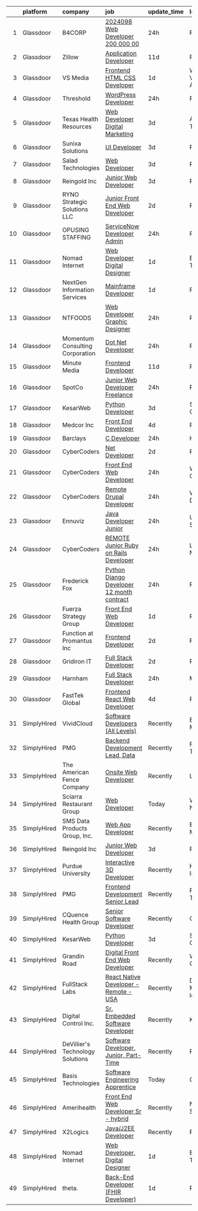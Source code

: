 

|    | platform    | company                          | job                                                                                                                                                                                                                                                                                                                                                                                                                                                                                                                                                                                                                                                                                                                                                                                                                                                                                                                                                                                                                                                                                                                                                                                                                                                                                                                                                                                                | update_time   | location                          |
|---:|:------------|:---------------------------------|:---------------------------------------------------------------------------------------------------------------------------------------------------------------------------------------------------------------------------------------------------------------------------------------------------------------------------------------------------------------------------------------------------------------------------------------------------------------------------------------------------------------------------------------------------------------------------------------------------------------------------------------------------------------------------------------------------------------------------------------------------------------------------------------------------------------------------------------------------------------------------------------------------------------------------------------------------------------------------------------------------------------------------------------------------------------------------------------------------------------------------------------------------------------------------------------------------------------------------------------------------------------------------------------------------------------------------------------------------------------------------------------------------|:--------------|:----------------------------------|
|  1 | Glassdoor   | B4CORP                           | [2024098 Web Developer  200 000 00](https://www.glassdoor.com/partner/jobListing.htm?pos=101&ao=1110586&s=58&guid=000001836e47beceac742f29edcef0cd&src=GD_JOB_AD&t=SR&vt=w&cs=1_3253d519&cb=1664002539821&jobListingId=1008158976945&cpc=4F748F1840550ABC&jrtk=3-0-1gdn4ffnnjih3801-1gdn4ffoaj4je800-c932892369677288--6NYlbfkN0BBcNHvdcwdm3ewH9kjvka83ftEJjxlat_DdA1S80VRS6k0mxP7wnwmAsSRP66qfkxiEkMctYB9U822vuycvL2T5Nd686usloJm7--NpPNg1qasCGwMK4TUxMEC-9zrM2VaMdud5tdIKPynwmtMI_gJsD3h94tY0hw9TLoSlEaERITUuNOSBc8yKe-MCnqRunNVdANDPlD-Gu8XywvaQ0pMB4rrE9FGEMqr2igiu8cVmmViql3_9QEMyFA476Zi4-QlEELXBiLF0PD9AIQMzMcJG2QzIuUIDYc6_EqM1bEwIW5LVtRcWN0DISjyCDb3xXPYNjX5QOdmLT2j8XAIy1n_1zfR2zn8AqkevDbdHN23bWKi9jVPCfQ9xDIqPjJWR6_rkQ-hp3K55BBZeIJEXR-DKD_0uMwMdig13n7cPGOdZYxAJefmqN1LM3DefkDl5aLYCGmbhHxngFVwTDsE3D-TFmICxPteVFwZlKjpi2iFStzL1MpkC1YHry27d2seOUY%3D)                                                                                                                                                                                                                                                                                                                                                                                                                                                                                                                              | 24h           | Reston, VA                        |
|  2 | Glassdoor   | Zillow                           | [Application Developer](https://www.glassdoor.com/partner/jobListing.htm?pos=107&ao=1110586&s=58&guid=000001836e47beceac742f29edcef0cd&src=GD_JOB_AD&t=SR&vt=w&cs=1_fac1bdd8&cb=1664002539821&jobListingId=1008134172887&cpc=8795CF9063CD573D&jrtk=3-0-1gdn4ffnnjih3801-1gdn4ffoaj4je800-c6daa90a6669b9ab--6NYlbfkN0ANMurRYyPEXg08u6OamUd1Mvhk-zhFSGYIZgoJR86UvYL2v6MoUqae-sD5DnU21vpZhuaoMFJt9wVyEyvf2QA1XfguwhH7G3tM0-PNgW6CGdUX9LBJEjF1WjQkIfj4JRydtvPZugMScW5L1yCyM5tNJ9G8L6OLwOTqSFwB3txImllPRPZWxv-yyKRf4XH1N0_YYpQxQpD9Eh4dtBQbQOwLkUvD3EjiOcVyOr_YTYq2_kr1lwpYVKKQrc2BbsSfGMQQEUZX4HXPep8E0oJ3W8L9Qu4TLu5jKP4zMrfKBUaKnN7igzgf8dOybBLl864nFZm0gbUvDCCx6bP75cw9EeBpC8URUiVYEolMYXxxmRRa3jxgl81Ma0tj_JT1MCvSoj1xfDH5QyWaDq6Jn_KgrezlacMnx_PDmd7_3ksb1Zx9Roa2YjpetxJcX-H-ETIUlq8kqSKEvUOOxqwYOv-ANLVWG58D3hS7IdMaKj9UZ2bo58E8yCt7knzd2oCjURE1vony8s9GPVUDP-o9Ie_asMt9tQZFeOkq9GV5anXASnDOLA3AJ9XmlDrPrAPajZOUdV4F1wi3xLfHM6nP6yhg__rToHwC_Opmh167mHnCuVMItD1qWBa1VmHpJu5ebW2Dszz5OCT0Ju3z7lovVHOLqOhPrkljALwh-BopwZYu67N2YqB69-fPLj_vH0re85Tpr5B0O2B6xrEub7whkpYAnCcyS53ghLR0JLI6O83mjq_3QNlMiaBoZ_0XNeCfVCxJfIg-8gL4_-_w0I6RFZ9WsoTF2pSlnJFKfkSW0I5ndIR2QSMEPnpDLuRJysJ2Cfl-DloqvHXnzkksX6ePB8kyAiJ6LSmBIhYf05zlfD80L2r5R2ZhaSJJZD-5sssePaj_9D6upXkmRB9SNg%3D%3D)                                                                                                                            | 11d           | Remote                            |
|  3 | Glassdoor   | VS Media                         | [Frontend HTML CSS Developer](https://www.glassdoor.com/partner/jobListing.htm?pos=130&ao=1136043&s=58&guid=000001836e47beceac742f29edcef0cd&src=GD_JOB_AD&t=SR&vt=w&ea=1&cs=1_262b38e1&cb=1664002539823&jobListingId=1008157408011&jrtk=3-0-1gdn4ffnnjih3801-1gdn4ffoaj4je800-ed83412cd24a3358-)                                                                                                                                                                                                                                                                                                                                                                                                                                                                                                                                                                                                                                                                                                                                                                                                                                                                                                                                                                                                                                                                                                  | 1d            | Westlake Village, Los Angeles, CA |
|  4 | Glassdoor   | Threshold                        | [WordPress Developer](https://www.glassdoor.com/partner/jobListing.htm?pos=122&ao=1136043&s=58&guid=000001836e47beceac742f29edcef0cd&src=GD_JOB_AD&t=SR&vt=w&ea=1&cs=1_b9a49588&cb=1664002539823&jobListingId=1008158848325&jrtk=3-0-1gdn4ffnnjih3801-1gdn4ffoaj4je800-2c43d4e82eb89118-)                                                                                                                                                                                                                                                                                                                                                                                                                                                                                                                                                                                                                                                                                                                                                                                                                                                                                                                                                                                                                                                                                                          | 24h           | Remote                            |
|  5 | Glassdoor   | Texas Health Resources           | [Web Developer   Digital Marketing](https://www.glassdoor.com/partner/jobListing.htm?pos=109&ao=1110586&s=58&guid=000001836e47beceac742f29edcef0cd&src=GD_JOB_AD&t=SR&vt=w&ea=1&cs=1_53495e14&cb=1664002539822&jobListingId=1008151381093&cpc=FB7E4A1762AE5BEC&jrtk=3-0-1gdn4ffnnjih3801-1gdn4ffoaj4je800-0243b8b857339ad1--6NYlbfkN0AlnTqN-qAUYxvjIEnNhuyJGKkyoziHAMK68J_KMzSmkG4Btz-eVJ_4doTFzIKJjUHHZtSFHDgPe9KFnxuYVDtCBeaQYciP7Ncj4QO8_IezoNdjqKO6TX7RGMcIDBuqtyajV3Iar2kekyBJ1-f0hjCA7712ApXGbh8359ui5-k7taA4O1E7p_lTaMJX2QKVwI4hj6H6htJmKpTUfOqeesiW3sgzJTWXX3bnA-pZX1XGX2gt6-6q__y1dS1_m014XVqkzjipCnEMTneyX7b2Oc-9vEuUwK2_288_Un9CqDXfuZlMXYtEPoC8vGzdy0VJKR7grZ7VRO5AaNKZkh2I28sDhK_XMW1SnLNz30CeUJ_oqHd-jFVH-hMQ8K6z1pJDEhamyIEFTK3HsTcXKrFVzc6y9G6IB1F5eiOsWhKviacelrDUORU9ESJXEAbADGpwyRij6dq0wNjpkw5hkLWssQXovrkWVH28WQ48TjXMStIheMl18S771OwkGa7lmf4334FMsRwyoOBoBpQTAJrQ5bodtKTLzIG6L44%3D)                                                                                                                                                                                                                                                                                                                                                                                                                                                                                         | 3d            | Arlington, TX                     |
|  6 | Glassdoor   | Sunixa Solutions                 | [UI Developer](https://www.glassdoor.com/partner/jobListing.htm?pos=125&ao=1136043&s=58&guid=000001836e47beceac742f29edcef0cd&src=GD_JOB_AD&t=SR&vt=w&ea=1&cs=1_59e811e4&cb=1664002539823&jobListingId=1008151517508&jrtk=3-0-1gdn4ffnnjih3801-1gdn4ffoaj4je800-1be69a345728f09d-)                                                                                                                                                                                                                                                                                                                                                                                                                                                                                                                                                                                                                                                                                                                                                                                                                                                                                                                                                                                                                                                                                                                 | 3d            | Remote                            |
|  7 | Glassdoor   | Salad Technologies               | [Web Developer](https://www.glassdoor.com/partner/jobListing.htm?pos=128&ao=1136043&s=58&guid=000001836e47beceac742f29edcef0cd&src=GD_JOB_AD&t=SR&vt=w&ea=1&cs=1_aada5085&cb=1664002539823&jobListingId=1008151289017&jrtk=3-0-1gdn4ffnnjih3801-1gdn4ffoaj4je800-544e0ae9f2d9990a-)                                                                                                                                                                                                                                                                                                                                                                                                                                                                                                                                                                                                                                                                                                                                                                                                                                                                                                                                                                                                                                                                                                                | 3d            | Remote                            |
|  8 | Glassdoor   | Reingold Inc                     | [Junior Web Developer](https://www.glassdoor.com/partner/jobListing.htm?pos=119&ao=1136043&s=58&guid=000001836e47beceac742f29edcef0cd&src=GD_JOB_AD&t=SR&vt=w&ea=1&cs=1_8da900de&cb=1664002539823&jobListingId=1008151861362&jrtk=3-0-1gdn4ffnnjih3801-1gdn4ffoaj4je800-a3bd1a594d1265e2-)                                                                                                                                                                                                                                                                                                                                                                                                                                                                                                                                                                                                                                                                                                                                                                                                                                                                                                                                                                                                                                                                                                         | 3d            | Remote                            |
|  9 | Glassdoor   | RYNO Strategic Solutions LLC     | [Junior Front End Web Developer](https://www.glassdoor.com/partner/jobListing.htm?pos=124&ao=1136043&s=58&guid=000001836e47beceac742f29edcef0cd&src=GD_JOB_AD&t=SR&vt=w&ea=1&cs=1_95e3ed9a&cb=1664002539823&jobListingId=1008154621159&jrtk=3-0-1gdn4ffnnjih3801-1gdn4ffoaj4je800-184affa887887896-)                                                                                                                                                                                                                                                                                                                                                                                                                                                                                                                                                                                                                                                                                                                                                                                                                                                                                                                                                                                                                                                                                               | 2d            | Remote                            |
| 10 | Glassdoor   | OPUSING STAFFING                 | [ServiceNow Developer Admin](https://www.glassdoor.com/partner/jobListing.htm?pos=114&ao=1110586&s=58&guid=000001836e47beceac742f29edcef0cd&src=GD_JOB_AD&t=SR&vt=w&ea=1&cs=1_bd51c107&cb=1664002539822&jobListingId=1008158726533&cpc=AC285F3A3ECA6BB0&jrtk=3-0-1gdn4ffnnjih3801-1gdn4ffoaj4je800-9140810f1aa7481c--6NYlbfkN0ANLJkgEBt2Vcz7pVmwKkszzM20DapjPWC0Ct9VlsffDIHZl4ZpQeJiz-8gxcS6vVdsXBTtbjJo9IG8e5ySbLXSh-abyL8tP8GiKmxHa5CCRZRXVicKTIooeXMgJsXHCpNR3CYLK20DuQ27TPoCLLEcPFl24uP9dhHHgUVWNPZJFLjXDCEA-Nwa0SfMXOtFLP9q9XffY-S1Ntm6PndD57nKxYST_tAh-kCUyNQ--rpHGD5JIzdEEghahO7SFPhMPuSU8K07iL5wtjegKh6IxYcr8qO5ztOsDqR8754zQZTM71DAWQraE2LZagPK-BrKF67reE6sRooWo_dXQC6qdaoj5GPeV1IqWULZ4ZG4x99-VAlnm9VdV0x9C4CSHfcKAZ9V47xb3gLzYbTohq1oPQwWUgGF91BiBP8DElbuXyy1QLvO8G8WY-Xu8-i-qeTPBQW662rFh8xKJn9HCBX6CRwCHBKbWsvYz2J0vIMNFH6Tp9tVldH8EKmMQWfFE4VTAboIlzJ12vR36Ems1sDxLrIz)                                                                                                                                                                                                                                                                                                                                                                                                                                                                                                              | 24h           | Remote                            |
| 11 | Glassdoor   | Nomad Internet                   | [Web Developer  Digital Designer](https://www.glassdoor.com/partner/jobListing.htm?pos=103&ao=1110586&s=58&guid=000001836e47beceac742f29edcef0cd&src=GD_JOB_AD&t=SR&vt=w&ea=1&cs=1_002d58cb&cb=1664002539821&jobListingId=1008156535200&cpc=C5F9C09AE97B3D2F&jrtk=3-0-1gdn4ffnnjih3801-1gdn4ffoaj4je800-23ce8bfd8a2f92ae--6NYlbfkN0CNayYzF1mBaI40OgT78t3Q2d9IxlwDzhsYR4HK7epYUZ7O1a9H3LGGlr834IRh8D4g5f9Pb-XN-gT3ZkZYa5E1e4kKBbadp1AMzPNW4tOO0gcsWBKHFCE7T4TvPh4h10Nq1OSdKSAoNZbz09QH840C3UVZwwqSirmOasX4OPQ-xbbBRAXHNZUHvxQmMXlvD_EkxMrT3sExUl9eeH3TD3P3lsj2zP_jMtw8pxpZyUiQeZX39dakC6Mdx0qnZcal1iTUHJ4a92k4-hAi3xTsE9iMtXIAhCAVGJoqdWSob1XCBgo81d7kqyABSpxGflePXAbNLQyq2WedcPXXdGdi3GcJ0fpt20sohwDG4EDw1a3zUmwecVHtZ43EwD9xUhLR6niOFd7gZO-RL9MHG5S-sQ737xU-AyvoFdz-bKObFxgnnKTT-cBB672c40YtzZiMqnzVwZb98CpG0kSJNcBLXip9ZrojzlhuF08nW1Iv1PjvmbLgaDJpOI5Azo98wtFIGTA2VBmS8ZamN4-jcr1f-ewn)                                                                                                                                                                                                                                                                                                                                                                                                                                                                                                         | 1d            | Bulverde, TX                      |
| 12 | Glassdoor   | NextGen Information Services     | [Mainframe Developer](https://www.glassdoor.com/partner/jobListing.htm?pos=111&ao=1110586&s=58&guid=000001836e47beceac742f29edcef0cd&src=GD_JOB_AD&t=SR&vt=w&ea=1&cs=1_302eef45&cb=1664002539822&jobListingId=1008156412061&cpc=FD1C1DA32C38CFA7&jrtk=3-0-1gdn4ffnnjih3801-1gdn4ffoaj4je800-2b703cb151b5096e--6NYlbfkN0B0UWmd0iA3mH7ehOH74PZ9GYAKIWlu99KFth1Xt8MF8smxPaSeY8PUqaQAZdhPrlEiYcSkqNIPtWgjgelQEzm1nYDsjes4Lt7aDSNwNaJS-ZD7FaCFvcKQyGoHfhrHugcqaL4YZVqfy5zt5C3pIEVWKLKe9P_uCoZRzs-jXh83nRZqfq12zqHbDNWWKsaDBI8mJIBroYuyS2fdS3v_bPjWpHd6iTIPUYDi55mqIHGZv5hgf-8aeGwSanJgzC_bw8wRXBFzUCFSao-lU6SZBvEjlaoJTpARMr4P6kNAEybyQr9nPwOez4S1NkZ0neA9Ut8_67uO2A5do_3q6kaf6RyNewa1XS1nE-ZAg07f0TDV3yTC2_-FoslJZQyVWCNgvfNNXFmmSZbu-k6X-YejjblIkWwLHVb5CA2UEExg9EKCEiU6UfPn75q55y6KBproNGoDlh4__ii6uOxNrZqTjmJ6E8VoftOAIzzNdfMRlL8iYQIfaXO5mN_Z6uL7OSrJXrImbB7dVvf-BE-jfV2JBNC-)                                                                                                                                                                                                                                                                                                                                                                                                                                                                                                                     | 1d            | Remote                            |
| 13 | Glassdoor   | NTFOODS                          | [Web Developer Graphic Designer](https://www.glassdoor.com/partner/jobListing.htm?pos=104&ao=1110586&s=58&guid=000001836e47beceac742f29edcef0cd&src=GD_JOB_AD&t=SR&vt=w&ea=1&cs=1_6e8d0b3d&cb=1664002539821&jobListingId=1008158473502&cpc=654405A9B1E0A9F5&jrtk=3-0-1gdn4ffnnjih3801-1gdn4ffoaj4je800-fe38243d77069748--6NYlbfkN0AdfXZJl0GGXUSalzVGUWVSLKSqBOtgqDvQLIDRjNDC3sXSD2pGaliFmJwsem2D-NEY6zdgv8Vut9ykzrzubb2RSXGbFBr2vSgQTa8WgPxDwYq6Wpsix0WuVBWG_wAift98Al_YAJFUCfIX4perZgCFJ92WXvPYwrdPuM7VE_DVa2q313uR2JO5oCn_BB-Lv708e192IV7hIZTN01Ga2gd1czjYXknPCInrMnz4rUH_L29C1xhqM9DsY_cn2dbq9li6S0Fq6HBX-8sIQJw-7H9W4HEzhI-XHmW1Ibb9gGJZexnlc3_guef27zBd-pd04xykSK1JM9_iVjAQpQue4GHT9QI4PYADRk-TDmzllTsVc0jF4kNHNYXV99hctOUpPE5s45bfdPKs2TUmnfY-FgoGAEdKUVPGoot7fs7xGmN_pM8Zeyzwe_fuq5NdfpMhCyfMg5tfMZP2HwhZ8TALxKyNx3HpI0lyv1bH26shBS1jH5xgIrGIPQ1aFr3rN-d6ln0%3D)                                                                                                                                                                                                                                                                                                                                                                                                                                                                                                                            | 24h           | Remote                            |
| 14 | Glassdoor   | Momentum Consulting Corporation  | [Dot Net Developer](https://www.glassdoor.com/partner/jobListing.htm?pos=105&ao=1110586&s=58&guid=000001836e47beceac742f29edcef0cd&src=GD_JOB_AD&t=SR&vt=w&ea=1&cs=1_99b42c20&cb=1664002539821&jobListingId=1008158185123&cpc=A65DF3A704A48F9B&jrtk=3-0-1gdn4ffnnjih3801-1gdn4ffoaj4je800-b254082fe8920f7e--6NYlbfkN0AZiaPZyccuKjlre0e0RaBFeO48J0QExrO5hcuLctOVaN_M4Dm3U4EmfugW9M_YIyCK40Q_qcaTlw5FAu30wx37FNOqH-U5LgkY3FCAs52n11whjyUuDPpSgaQq8IS2Uiecg5K1st_c-v5uugJ9FavxxqalwwApoUiXg7hOtY57TWYwrX8o8Jw-ewGMOQPfzMHYi_HWTfVncgNQkOjuMoEC9mKr8bCJ1l8dl4vXen-O0476qc5YkDfAZSis2fNML4AoBGOy3C8TCvdLM1tww8FoG0T9zmNkuGMEX7NDJUxm8NcATEaP2t0ac09hRKah_hdrF9IM05GKOiOO5R8PhKfCQykJOpzmsxJAc5e6alPUWWvE9QifN9rymYknFzZ6_8vE1BnikyJM75woRPCMJM4zzHwDp5pOHLW1KaiJ8fQ_1cJROZDW-Zgf9OR_llTXKeAw77elAFdLOlj2Msa_ZbmMbvfEBhEte9PY216oGZrr0f0orYZ7b6uEju8YX-KmNHmD_z1ILQ54_g%3D%3D)                                                                                                                                                                                                                                                                                                                                                                                                                                                                                                                           | 24h           | Remote                            |
| 15 | Glassdoor   | Minute Media                     | [Frontend Developer](https://www.glassdoor.com/partner/jobListing.htm?pos=126&ao=1136043&s=58&guid=000001836e47beceac742f29edcef0cd&src=GD_JOB_AD&t=SR&vt=w&ea=1&cs=1_c4602920&cb=1664002539823&jobListingId=1008134598526&jrtk=3-0-1gdn4ffnnjih3801-1gdn4ffoaj4je800-183d548ffeb1d3f4-)                                                                                                                                                                                                                                                                                                                                                                                                                                                                                                                                                                                                                                                                                                                                                                                                                                                                                                                                                                                                                                                                                                           | 11d           | Remote                            |
| 16 | Glassdoor   | SpotCo                           | [Junior Web Developer  Freelance ](https://www.glassdoor.com/partner/jobListing.htm?pos=118&ao=1136043&s=58&guid=000001836e47beceac742f29edcef0cd&src=GD_JOB_AD&t=SR&vt=w&ea=1&cs=1_7adadebe&cb=1664002539822&jobListingId=1008158823138&jrtk=3-0-1gdn4ffnnjih3801-1gdn4ffoaj4je800-55ea2df4d35e9e70-)                                                                                                                                                                                                                                                                                                                                                                                                                                                                                                                                                                                                                                                                                                                                                                                                                                                                                                                                                                                                                                                                                             | 24h           | Remote                            |
| 17 | Glassdoor   | KesarWeb                         | [Python Developer](https://www.glassdoor.com/partner/jobListing.htm?pos=121&ao=1136043&s=58&guid=000001836e47beceac742f29edcef0cd&src=GD_JOB_AD&t=SR&vt=w&ea=1&cs=1_bb917b3f&cb=1664002539823&jobListingId=1008151696146&jrtk=3-0-1gdn4ffnnjih3801-1gdn4ffoaj4je800-e53fcfa38857e827-)                                                                                                                                                                                                                                                                                                                                                                                                                                                                                                                                                                                                                                                                                                                                                                                                                                                                                                                                                                                                                                                                                                             | 3d            | San Diego, CA                     |
| 18 | Glassdoor   | Medcor Inc                       | [Front End Developer](https://www.glassdoor.com/partner/jobListing.htm?pos=129&ao=1136043&s=58&guid=000001836e47beceac742f29edcef0cd&src=GD_JOB_AD&t=SR&vt=w&ea=1&cs=1_547c497c&cb=1664002539823&jobListingId=1008148966339&jrtk=3-0-1gdn4ffnnjih3801-1gdn4ffoaj4je800-9ec7f41f0fae97b7-)                                                                                                                                                                                                                                                                                                                                                                                                                                                                                                                                                                                                                                                                                                                                                                                                                                                                                                                                                                                                                                                                                                          | 4d            | Remote                            |
| 19 | Glassdoor   | Barclays                         | [C  Developer](https://www.glassdoor.com/partner/jobListing.htm?pos=102&ao=1110586&s=58&guid=000001836e47beceac742f29edcef0cd&src=GD_JOB_AD&t=SR&vt=w&cs=1_1ab862f5&cb=1664002539821&jobListingId=1008158816999&cpc=74FD5BE86273CE52&jrtk=3-0-1gdn4ffnnjih3801-1gdn4ffoaj4je800-d5f45fe6e6d7cf6a--6NYlbfkN0DG4ntHtB_rMsnfhgmnSvK2brktLme1L4SiDeJjQ-izrVOLqRJ5-yjE7k3D6lhaa88TTmprA-Df3L_PIF3tgG5NVwvRDD2WaR5peERAH-9G5hVjy6DLLQLOutI68BpE5D6M9NtnyflSx-LmTyI1v-89aYxNbkNLKPAfuWgareK52D4wSEmUUdvE9SSxrQwm6AymdiN39KzPzu3nfePMz56ajVKqufEdH4t_GNiTNIKiYKN3GPFAYTz5FwGyVcoNhh-DyJj9-Q-sg4rHUDxxWIJpOJmdafDzbxYZUdMVIac6cK9YjM9rcYoj9CWUis869I32tDV79Rq_joIny2wz1A8u61NPDM8Temkhbpyh3J__rqckQMLL_3Qn-qvBSLHm_MaKFacyqtKhdzActf7mMZOnJdTdEZMvIE1I0-Q-9jwxDuK0Tt67nJFMpky6_fqLUlv1ijv7ukdRmQUlAv7RjuzRzeOLacqyIZO8IbfXkT5jWn5wYOJnEsI5Qj9w91g1YSnvQ6B1gEyvRNOqYL5Axs-52DZHj3x15tzYFwh1j5LqffrBfEGgKr1zmtqKM2orHsCWYALDreK1SPK-3-ei5FtxkFM9QJKlv46jtqiKFVhnNiwEKf0c3MpEIacH3oZSUY_T2jrkJqGoNeGfvSlr9CM1CyQ6FXdEMkBYG9hkUtReym4KYu39_YuMM8L7RZhiSoI7p_BVvyRlM3ENPaaOdeGDLSidwtV3kp8VCNoUnCfvrElbbWvXXAR5oiNS2UUCzpY2hTpSOF7JvPOk2la6Z1dM4xWTboaScSIKYf6lqkt4TfwEbl28gjXF-i5FbFTzsQnqKGXImr9MCbYZTie2g45Rl71Tijx_fo14L0TM61VoHfCnsJQ_HojgUQ7qlNgHvubvdsw6pqjnltiVznu30-B3uWukAbDzhaRb1ubnoMtxs4NpYanrHcPBqRSWzdQwCI5lJAQ9MVZ1tc4d93EbdeMC0bOHyCZ4tu0fXC5TrIJDVNkZ0vzS0YRm)                                 | 24h           | Hanover, NJ                       |
| 20 | Glassdoor   | CyberCoders                      | [ Net Developer](https://www.glassdoor.com/partner/jobListing.htm?pos=117&ao=1110586&s=58&guid=000001836e47beceac742f29edcef0cd&src=GD_JOB_AD&t=SR&vt=w&ea=1&cs=1_4a5f51bd&cb=1664002539823&jobListingId=1008154937753&cpc=F41FEAB56D215062&jrtk=3-0-1gdn4ffnnjih3801-1gdn4ffoaj4je800-2d44d0b9f5a0cbdd--6NYlbfkN0CpFJQzrgRR8WqXWK1qKKEqALWJw739KlKqr2H-MSI4eoBlI4EFrmor2FYZMP3muM2YYyBsvG3uf7qeH_8m-2zhnCQ9vBeS6tIyza8j2IrCOA5dm7tqDtMIQ2p9FvLPK-ThWLNv8kEDrXpPCabWrJP4EfyCj9WOed6sNwZ1AhFjq1G50IlmxEYBCuIIsQAzV8xCW5ji_uJut8yUFUnneQT19sBR7lG5yiODkv2d91MfKGxmHcldKZXTSkuNtBY31q4d2Ka16jK2LNwTCPVd5QhBlXad7r_Gsmki6cG1vXx0ZU7YrFFM7Efy6RPZ4HmfRNzobhDBZMIOEzsp8Ufm-l1qRhDimWFZPrsang4qtlUVOQzcu_5U4N4iWipUjQZdXmKJmgwE9QsWH7Ii07zepnVVQTzFedRgvHp6pxvc2A694cS6RzoqGxxC2HJzl1M3StEsHEizZtarpbIPDYZK9rwhD8NyREfJz-zdX2kgi3IHz6SmninIDNCmIuf-zmtcZwp9Fi3H_QRStcgHXPTFSO8V10Tyy-F3Pe9gzrV8Pn3G3BF6Fdp7V1PrHlN998ORIUlJvmpjS6U3D1owDRy1gujREk6E_6E38vqnJFqr4PAn1I7pTr7pnGvVgA5e-S5FUaTD49Hi5ZsKhrmGSJQ1EDeCo6MtZPa7kKMx0ZZ7rQwMJHYRn0iYMEDfOvpAMINEdmgYrE5CgLApTHk74fLFs3PCs5DEF_PZm1xwtGGC91tjFtR02IEZS8-_cHqKRIF5utjsQdmjfjKf1SpVUnQJmopJrWtProta_SOL0oZ3e0cR6QMTRkP_qE_pZxE3cc_2I-vZJdcKjCm61oLdVWCos0y6U7HclC7pJQhCmyqul62MIZrdzza_Bieq6wZdhekiGPwZYAZcPJw4leoy_7ECzqkC5out8k98e7UXHUv86Ht1PC4-IN2XXe4zkYEWLkNy6NfYH-s-DmiGWmQYSpPqCgWzA29y-zzqX3aAhY5bhOmwfA%3D%3D)                              | 2d            | Raleigh, NC                       |
| 21 | Glassdoor   | CyberCoders                      | [Front   End Web Developer](https://www.glassdoor.com/partner/jobListing.htm?pos=113&ao=1110586&s=58&guid=000001836e47beceac742f29edcef0cd&src=GD_JOB_AD&t=SR&vt=w&ea=1&cs=1_0933061d&cb=1664002539822&jobListingId=1008158077690&cpc=6FC5BA77C9A4CD78&jrtk=3-0-1gdn4ffnnjih3801-1gdn4ffoaj4je800-d2206ead067bf255--6NYlbfkN0CpFJQzrgRR8WqXWK1qKKEqALWJw739KlKqr2H-MSI4eoBlI4EFrmor2FYZMP3muM1Zj5alCTrgiF2cNt2xC2kYvMvsh3CqYe9XYr3cjUHYd9mlme3Z1zlvln6ZKNNCoyphpyIF5DorTl1JQyr7NfhHo2vgQpL69A7XuQMWnqu1NiY_1NQYLuYIvEnO6Cf1BW4h71363Q1Bu11-AZBHbSelZCx8kIB_fZVmUp6RJFqM59g0lZTF4zVWBtBgnmxtrltZq7Q7IYBK21i4a3Jmhez2BVEVc7diXBMXV6FCijlhNg830k_YfJND6ALxvIDsKT7T65OSeybFg85nGLMLrc6kuTcgxgnekzkQzIAt4yQdUZgy2CGrT8E_nkLngLwicUNdqytQLmzP3C2ArIBVNjaPk2OWCUkgByCsWY0j_cntpjvqprZ-GcvA8Euo5p5lnugYOtsfCg7UJPPnDhcItYaQWBjs3ZMCsU6mQuNp4TtF8BRGq5IvhQFPxEKwEy_thTApxcofGheWn26nAW7EtO9b6tBvUEh1Cv3JpxSQa19vAwgA0cuV3vHbRcHFJSX4oNpbKsekpBU9G3RsQJaGwSue7ksQkV0m7neSLZ81aK7mtK02Bs_XdMhSm-gKLpYXynSz4-N7hnWPusBQiyB2yfvDS3cWqAVgQ6D5MRo1ZN2DbtKWXpyUD4MPrqt0zmyq3wjqSeN_C016NhEgZbRTIFkErhKsreMwXqXbnxUqiccVKyeS-Lw0zNULqt8nKBl1e_9olwUazActqAAaisQ-gtdK7LW4gAZz7Nv0RJHKGKHogPJBlDAzPA1B_h7guqV9LD0b-BJl21Oqu4PLOpDJNUItZQksUzpkVS0eGyPFfUNv7GGBfoX6rVxHNyS59A_X2OhOdrA5rpxMJZtrUQ9lO3ZFFL7LkhIAJAdqKP3mrLialJL9Gg2zte6UU5MBWOMBfp3Nh_du5O0IVUmHyjeAyhDcG2JMAANGHKFb-_wb3afAeNbJPiiRq0n5T3shz4ZTADM%3D) | 24h           | Winter Garden, FL                 |
| 22 | Glassdoor   | CyberCoders                      | [Remote Drupal Developer](https://www.glassdoor.com/partner/jobListing.htm?pos=115&ao=1110586&s=58&guid=000001836e47beceac742f29edcef0cd&src=GD_JOB_AD&t=SR&vt=w&ea=1&cs=1_ca00dace&cb=1664002539822&jobListingId=1008158077537&cpc=6FC5BA77C9A4CD78&jrtk=3-0-1gdn4ffnnjih3801-1gdn4ffoaj4je800-667a9350e1a74b5e--6NYlbfkN0CpFJQzrgRR8WqXWK1qKKEqALWJw739KlKqr2H-MSI4eoBlI4EFrmor2FYZMP3muM1Zj5alCTrgiHYrCZv0pqpT6zaIX21yLr--JkBVROntgyP3TXET7-3JTBY9tZ75yAxsjmt5eTIgv6y-ZwULffW5-uNLd2-0T6n1alKuQNUOL6iSqNC3RJp3DeX_n3GficRRDDG8FwEu0AItvMqu-vJL2Ll_I1WP_ZptHc67VX_I0C-GtoOXS-rOTDo3ML0jNOJWtGsFg8pbMTL30VZQAH8q6FA3X-slfW_6n_-ZugZzM08-ZZ67Z251putsr8lkQQ-pNnuPYIIuHqZXMRQEaK51m0l6uUQ8DuBQ3P7Juuuzkxq6DmKWJtzw4E6t5Gk2K8sspcRyCF6ezrz8xOM5DpMBfleYrER4eo-m1gxPaMDeYozTb0qHHa_KzClqtv9nxg8Umj01hglO9mb9QsIqo7-CU-io77kIdPxFq0znhiGInQjocTJ-xcGzeXsQBWiaa5O98rkX-04HhOAFWCtVP_-Nq654869KLbk1zcaAjm0W1f1-Aui_p7QgyIv5Sutm-4QXr0iMtN0fxMjD6ifBImhJT8fZN6Jctmxnv2pPCoXbDZ_oAXPIVNVYUgCrEqed4QT1DTBqispSbPuOsQz88pT7pcKN3ebVMPhNOo5GLDyWBHdetuJa8lDFBHXJxa18WQV7JIXFFYvuwDHjz0ujc1-jyBTxi8w2224nE57DSSuMoMw-YfYhl9TT5RpBnsCcCCW6oVnbSL6twONd2p_MjdW21eRgpuHGl3octXLl95BfnZ2WZc3igB-3xYGP4W2qqh8X3xnqw3TvRfmB-yPei2VuridIyWB9cHp0oMbEFQptdrXlaWHoZzdNAWcAfnZuyKEHnKHFdT4U1AiByukJVfU7VAEcXdzCsS5KNAGYO4As2z7NSjX9Ie0kW1Xbabku_N9-Gkroq0TTf3ADCvKDRl5XCgMRwHh6poUgrdTao0oYL4KBQrVyxy8b)                 | 24h           | Washington, DC                    |
| 23 | Glassdoor   | Ennuviz                          | [Java Developer Junior ](https://www.glassdoor.com/partner/jobListing.htm?pos=120&ao=1136043&s=58&guid=000001836e47beceac742f29edcef0cd&src=GD_JOB_AD&t=SR&vt=w&cs=1_f7bfb532&cb=1664002539823&jobListingId=1008158189404&jrtk=3-0-1gdn4ffnnjih3801-1gdn4ffoaj4je800-9384080126d64f89-)                                                                                                                                                                                                                                                                                                                                                                                                                                                                                                                                                                                                                                                                                                                                                                                                                                                                                                                                                                                                                                                                                                            | 24h           | United States                     |
| 24 | Glassdoor   | CyberCoders                      | [REMOTE Junior Ruby on Rails Developer](https://www.glassdoor.com/partner/jobListing.htm?pos=112&ao=1110586&s=58&guid=000001836e47beceac742f29edcef0cd&src=GD_JOB_AD&t=SR&vt=w&ea=1&cs=1_5e391b58&cb=1664002539822&jobListingId=1008158077509&cpc=334ABAF5D42DC775&jrtk=3-0-1gdn4ffnnjih3801-1gdn4ffoaj4je800-a4691692e54150db--6NYlbfkN0CpFJQzrgRR8WqXWK1qKKEqALWJw739KlKqr2H-MSI4eoBlI4EFrmor2FYZMP3muM1Zj5alCTrgiKGALUvM_ghMoWRnjM9vy_GfD-fBf_XsmvUhEhvEVsPKlIpYuTfK7PTwqtrstPkaexkOVVzlGRqyo5FJW2FGqEhVSc5VZAz8hKnEwoDiRAs2uZt1OeZ_S84KLRIPhlbmUdoXV5VQdLvpg_K1RSWFBWMC6JB7KrVkz_3ClpTsucH2N-6QxvgllcrfgkDh-UhQ3hTcQBf-AgWB3HEB_i2iAR3fFp1l8pKsWzLVB8oy1U5KXghG2N-M4oGJgkbYYb6FtURTiVIrmqiGg9fiqBYuZBVNR0IJ3QF816sExuRVpu4FmSb01lXwhw7oYiStpKEdtPPxWm-MmjbPD8Kk6FfOD28AjpXNSOKG0HbpV0ek3U9oTO9nwmE1S0yu5IP--DkK4o-CCUfbDQ8iDx_xxtst6uVPZqw2eQQcGNSbh3slN-mlDA5k1-FZvX5L20__2MwBG0WrKiTSsmp1vyb3KiSvvNu7pwLynM1_BR0H44uBQMsGg5_5e6St_6Q6cclh5w9is7WcBDs5Dnm6cOOrRQapsNFTOtOMLP0g_qmpz-wx8YhLv0MnDjiKFlTGsBZ17aMX_Tr6frTCBNxIOzTCTJAsYqKyKfyuX98UCdxB5Bh6Jvoa_eHlTSFqrVFtIoA5cW_fsrY1zuGugxtxSwXf7AxZ_WWcifg15DfbftK4Gtsij7sPY9Ysp8Ncq6mLolt15RcB-fp-mCbPbXJiq9H-nFk3OienAoYCxBQUETXz8shnKpqbXzoJTfHykRm-eOj354g_XttwdoyCR5x5r7hf4a6qhhkbdZ9vFE8IzwMjLMJf_tP2d1W4NZGyznC35z1yaWMJwdCuffZjamAvq-HCn6JE-pjq0M8K2Aw8IRPMuIwUxsKQcAuhXQD_5XTNL7y9_C7hr0bT9ofisTj_PjJsUIsYrC1sqrkNnUStDcV8ocolR1uy)   | 24h           | Las Vegas, NV                     |
| 25 | Glassdoor   | Frederick Fox                    | [Python Django Developer  12 month contract ](https://www.glassdoor.com/partner/jobListing.htm?pos=106&ao=1110586&s=58&guid=000001836e47beceac742f29edcef0cd&src=GD_JOB_AD&t=SR&vt=w&ea=1&cs=1_f8ca15e6&cb=1664002539822&jobListingId=1008158716779&cpc=AF8BC9077DDDE68D&jrtk=3-0-1gdn4ffnnjih3801-1gdn4ffoaj4je800-5b4b5f473c9c60d8--6NYlbfkN0Bl9G137Q_XzrQa6vOMLt80DuMt4wBOvJF_5T-lq3Yl74FOsO4K2w7-o2WLQzYUeAgA8fPLOB4LEAYpmFDzOVG6nCgAF9W0h7HiSqEM6Jpbiji3u-rQQJdM03TgRtMEW_g0fYCnTRPtjGwnafQMSIHilc9Uuv8NRzlt8R97aI4goEVSIohG4HgjXtCBcuMygqWjJlkcRlLQBCBrPuUGA9j9QP4vHCXEPl-PWL2ZqKjwCr1BLMBTtQi3Nt42NGxkAo6tlskklliJAJLqmIjdhIuxBeIlj3tFKxdk3-Hd43DruDt5gNg7g9TXs9CG7_DMDEdTaj38_9-b2AJT6OuE1X79zoAmSb-W4io3ZmQBO84mVqJd5shnu0dIZK7amV1mysNSJKkjfB3aRs9NB122NAfSb_f_a7LjEePnEXKlqj002PE0WPbdGsatDNR2aExX_dJ-eErdDw7ty7vOZUeu1jcH-fY7OScpzO3QBVCacyT0h4VnQrLefLlkpGauoq7z24mVEIF1xgoqPX4LKCoQJ5Qw)                                                                                                                                                                                                                                                                                                                                                                                                                                                                                             | 24h           | Remote                            |
| 26 | Glassdoor   | Fuerza Strategy Group            | [Front End Web Developer](https://www.glassdoor.com/partner/jobListing.htm?pos=123&ao=1136043&s=58&guid=000001836e47beceac742f29edcef0cd&src=GD_JOB_AD&t=SR&vt=w&ea=1&cs=1_4a11c92c&cb=1664002539823&jobListingId=1008156122053&jrtk=3-0-1gdn4ffnnjih3801-1gdn4ffoaj4je800-6a958374b61b92fa-)                                                                                                                                                                                                                                                                                                                                                                                                                                                                                                                                                                                                                                                                                                                                                                                                                                                                                                                                                                                                                                                                                                      | 1d            | Remote                            |
| 27 | Glassdoor   | Function at Promantus Inc        | [Frontend Developer](https://www.glassdoor.com/partner/jobListing.htm?pos=127&ao=1136043&s=58&guid=000001836e47beceac742f29edcef0cd&src=GD_JOB_AD&t=SR&vt=w&ea=1&cs=1_b65c6b5d&cb=1664002539823&jobListingId=1008153510223&jrtk=3-0-1gdn4ffnnjih3801-1gdn4ffoaj4je800-e43e90b8e4ae6b63-)                                                                                                                                                                                                                                                                                                                                                                                                                                                                                                                                                                                                                                                                                                                                                                                                                                                                                                                                                                                                                                                                                                           | 2d            | Remote                            |
| 28 | Glassdoor   | Gridiron IT                      | [Full Stack Developer](https://www.glassdoor.com/partner/jobListing.htm?pos=108&ao=1110586&s=58&guid=000001836e47beceac742f29edcef0cd&src=GD_JOB_AD&t=SR&vt=w&ea=1&cs=1_61431b73&cb=1664002539822&jobListingId=1008153499840&cpc=3BA4CE39D5B5DEF5&jrtk=3-0-1gdn4ffnnjih3801-1gdn4ffoaj4je800-d24368cbf80d4eaf--6NYlbfkN0CTHA6cd59lXtQJ-DuZtBHQsSjOn019HaVEc20FtZol1_8bPJW14iotuMuGn0biAaG5DtxceWcuecWBpFETeOvK3-3L5ODjyZVz6nj48VRPdZ4SGioxGYMYFHYF4c4D2Yc4l0-GweuCuu0hpfxHpBCAT2hdB4QX8lxgmFhCZEfXY8CbQE5Sx92SMqDOER7krrNRjRycwfWWdDVugCm1oLIEp-rfvdc1PTGve21mbGZNjXDNnha7obqKlGEw53FKmPlnuh9evSI0SoHQEbx037Ma2wVs1mlQHfzieAf25651KzWpLlUo26rT26lsNln5cYGNbnh-aliSfps6sfckgyTDsiKfnBcaeahYOJr_BhiF6XZAYzFFEQHxXXP49lNpAH0acf81aoo7PH0uLs0-Vp8bhs6dywrOStZ1E993oR63rcnch3S9wW1aFlC5hU8PwWSvgDgVnt7_KQRauMPnwtAPA0fM8FamSqAz6BRK1nQiwMU1Nz0MPKZtwowuExDpNCVYwhDvUjkPOYnL0OoDTd4W)                                                                                                                                                                                                                                                                                                                                                                                                                                                                                                                    | 2d            | Remote                            |
| 29 | Glassdoor   | Harnham                          | [Full Stack Developer](https://www.glassdoor.com/partner/jobListing.htm?pos=116&ao=1110586&s=58&guid=000001836e47beceac742f29edcef0cd&src=GD_JOB_AD&t=SR&vt=w&ea=1&cs=1_36a3522e&cb=1664002539823&jobListingId=1008158765812&cpc=3BA4CE39D5B5DEF5&jrtk=3-0-1gdn4ffnnjih3801-1gdn4ffoaj4je800-fc6e87aa70deba06--6NYlbfkN0ARICpNo1DhGqfodICOss3ZS6QdhS5AHh5hrs_CHOPYq4BHZ-NWbK_G2I-30mX4efJ6nRXzP2QypgaOCJsqI7Hd_R9wa6OLxbRVL-4XE0-crwZ1ueIhHxJb8KHUGYXUNe001qpbCZNUq_00IE2ra8aSdPGbHyp9ZDRAgdxD0Hm-dnKknXEkcjLuVGjPjv0ADOfZ9_KO-R6nuq2jcnK5CVdhoHmiylc97HxBldRqUxy6gj2NubDBhhc93TmrNMSsjWM_wFtwP4L4nXHLPoC60O6DTRUtnQwQFImqgOREhFMXs_jXs9XKi1gPQ15NATIuRpV3Veiypat3kWkthAWdRRhOkM1PWq0zlj_3VsC5P477KS05ng48PXPWxBMl0n-LHFFmheXkBu9S5xSaWvebQ4QNDGeufgqiGJ-F-dRIHQ70gL_UHKEWQmBfZ-gHojbUTLyamC5EHaetIOhIRyEnvROXGxSpwH5fRw_T28ErukTGshcQSyFLopcWxe2mD--dpY6CMgBBDNJVGBoW9dhoP864DS-nzjSUsWcLpqDAPG-ElyJgd118v1W-yD4tWX0pwg78o7hXVqEIl5s_WswXGT9mrpO1qochal--k5f-9QldGFgPZ8KM6p1xBQWWoJZPuGKizg02L7XJsgn79--rZPKklsVWG5mVWePW54cW_lV4dBDuSmFfkx4pXMgvqka03hw%3D)                                                                                                                                                                                                                                                                                                                                      | 24h           | Manhattan                         |
| 30 | Glassdoor   | FastTek Global                   | [Frontend React Web Developer](https://www.glassdoor.com/partner/jobListing.htm?pos=110&ao=1110586&s=58&guid=000001836e47beceac742f29edcef0cd&src=GD_JOB_AD&t=SR&vt=w&ea=1&cs=1_1c9942b0&cb=1664002539822&jobListingId=1008148872640&cpc=32EE424DE2B657EB&jrtk=3-0-1gdn4ffnnjih3801-1gdn4ffoaj4je800-9cbf17a88d8f88cc--6NYlbfkN0Az9dGzmoqKccvpcm3t3G7jEvFeta23pvltH6fcBy3LrPVjE2rxg7kPFDqNQ1VyFFxglvQCxnOW_tbfmnrGCkoGK6oOZv44viupygUXOn6yGmmwbGGqbC0bAWUIObDC7sGlil-7jsN0Q9gDa0TMMvZnCR6HUFlx8E_oDhZt_oDqQyvobv_0WuKxtRG5FYf_HU5_DIZaXCH2ESev7CfLbZmvxtPeYUDyCimbebLcplPEM9ZQu4dzGg4c0z7XaDJuK1VgeVd0AaDORgAVh6Xv5a5FruSWPYDYepnD1ZT8a-0V_tkGGb4KxOvS2a2iCSX4uQnEnsn-h7ppdB8gNuxiUQVkduRaI9kSM30QfpDzTuOcBBLwRJsloVpEgkPXeVOgGRhXUQsTXePes1mIrMjm4LZ31HKAFjy0jj3APj0w-1Zl9i6RJmr5MIqLXiznZ_rnUNcII-Rq1alpYZOS0pKAexaxFQU91iPWCVndiPhgA5BPKQReLxz0nZtogVk5CPFkU8mhjb0IirVdPjG12zc90baG8uPL7tJ61AY%3D)                                                                                                                                                                                                                                                                                                                                                                                                                                                                                              | 4d            | Remote                            |
| 31 | SimplyHired | VividCloud                       | [Software Developers (All Levels)](https://www.simplyhired.com/job/LIoXLcZr1x7-Z_CZt3zN72hxmnzIAD_kvJJHT__raXzwbZUMV5Q_PQ?q=digital+developer)                                                                                                                                                                                                                                                                                                                                                                                                                                                                                                                                                                                                                                                                                                                                                                                                                                                                                                                                                                                                                                                                                                                                                                                                                                                     | Recently      | Brunswick, ME                     |
| 32 | SimplyHired | PMG                              | [Backend Development Lead, Data](https://www.simplyhired.com/job/uxTMICdKzKtvSGLPBYblN78-LCxFfWNehEvZvo4j0QT1xEnBp2gFkg?q=digital+developer)                                                                                                                                                                                                                                                                                                                                                                                                                                                                                                                                                                                                                                                                                                                                                                                                                                                                                                                                                                                                                                                                                                                                                                                                                                                       | Recently      | Fort Worth, TX                    |
| 33 | SimplyHired | The American Fence Company       | [Onsite Web Developer](https://www.simplyhired.com/job/JPrro6C7w6O5TOv2cGQS-Kp6XNa4pMU8wglGByV5pMb8H9AeYMoOhg?q=digital+developer)                                                                                                                                                                                                                                                                                                                                                                                                                                                                                                                                                                                                                                                                                                                                                                                                                                                                                                                                                                                                                                                                                                                                                                                                                                                                 | Recently      | Lavista, NE                       |
| 34 | SimplyHired | Sciarra Restaurant Group         | [Web Developer](https://www.simplyhired.com/job/8F1FDY_XGxGeGJ315Grc7FhhWPlEt6zvotM5ifzDwaJ3Q-sAP2nKIw?q=digital+developer)                                                                                                                                                                                                                                                                                                                                                                                                                                                                                                                                                                                                                                                                                                                                                                                                                                                                                                                                                                                                                                                                                                                                                                                                                                                                        | Today         | Wildwood, NJ                      |
| 35 | SimplyHired | SMS Data Products Group, Inc.    | [Web App Developer](https://www.simplyhired.com/job/atjnICGL9FaF5ovYQCVcRX8aiGu5AV5uz2oxQfiHfwRRpLHcGMvISQ?q=digital+developer)                                                                                                                                                                                                                                                                                                                                                                                                                                                                                                                                                                                                                                                                                                                                                                                                                                                                                                                                                                                                                                                                                                                                                                                                                                                                    | Recently      | Bedford, MA                       |
| 36 | SimplyHired | Reingold Inc                     | [Junior Web Developer](https://www.simplyhired.com/job/VHbuHxbVlYCsxy9x9YTWLLsJDn0p_KCmXYyII1xXl-QWZMJWV_AEKA?q=digital+developer)                                                                                                                                                                                                                                                                                                                                                                                                                                                                                                                                                                                                                                                                                                                                                                                                                                                                                                                                                                                                                                                                                                                                                                                                                                                                 | 3d            | Remote                            |
| 37 | SimplyHired | Purdue University                | [Interactive 3D Developer](https://www.simplyhired.com/job/V76HiP4xnvRBBT6K-n3_Aj63UnWdSszyw3n14uNA9KGovlsslfuQvw?q=digital+developer)                                                                                                                                                                                                                                                                                                                                                                                                                                                                                                                                                                                                                                                                                                                                                                                                                                                                                                                                                                                                                                                                                                                                                                                                                                                             | Recently      | Hammond, IN                       |
| 38 | SimplyHired | PMG                              | [Frontend Development Senior Lead](https://www.simplyhired.com/job/WxYlnAyWuFDkZ0GLVBhdo5Koa7IN5qJxf9CSS4nOUsxSlDljLNPvSA?q=digital+developer)                                                                                                                                                                                                                                                                                                                                                                                                                                                                                                                                                                                                                                                                                                                                                                                                                                                                                                                                                                                                                                                                                                                                                                                                                                                     | Recently      | Fort Worth, TX                    |
| 39 | SimplyHired | CQuence Health Group             | [Senior Software Developer](https://www.simplyhired.com/job/rXejcC5VGzbaXZDEGAxx2xnekZyti0oyHZoOaCZ9vpYnmbpxS_6zng?q=digital+developer)                                                                                                                                                                                                                                                                                                                                                                                                                                                                                                                                                                                                                                                                                                                                                                                                                                                                                                                                                                                                                                                                                                                                                                                                                                                            | Recently      | Omaha, NE                         |
| 40 | SimplyHired | KesarWeb                         | [Python Developer](https://www.simplyhired.com/job/QxreWparnLtMjzTSkPC9YqP-sQ3nP0fI6UrKeBgklsJqDBr_4miakw?q=digital+developer)                                                                                                                                                                                                                                                                                                                                                                                                                                                                                                                                                                                                                                                                                                                                                                                                                                                                                                                                                                                                                                                                                                                                                                                                                                                                     | 3d            | San Diego, CA                     |
| 41 | SimplyHired | Grandin Road                     | [Digital Front End Web Developer](https://www.simplyhired.com/job/DLMfyuq7XbKQZlt3BMRdVatdmPqxaGraKxaNiDzRwTq_2gBfp3cYNA?q=digital+developer)                                                                                                                                                                                                                                                                                                                                                                                                                                                                                                                                                                                                                                                                                                                                                                                                                                                                                                                                                                                                                                                                                                                                                                                                                                                      | Recently      | West Chester, OH                  |
| 42 | SimplyHired | FullStack Labs                   | [React Native Developer - Remote - USA](https://www.simplyhired.com/job/jqEGe1hbsjPz5VDhpcpZnUL6Ta0FMZbE8Iw713-05UFvkNCr_XNtFQ?q=digital+developer)                                                                                                                                                                                                                                                                                                                                                                                                                                                                                                                                                                                                                                                                                                                                                                                                                                                                                                                                                                                                                                                                                                                                                                                                                                                | Recently      | Detroit, MI +9 locations          |
| 43 | SimplyHired | Digital Control Inc.             | [Sr. Embedded Software Developer](https://www.simplyhired.com/job/PboyWzsAqElCiwpTQIQUz4_atthVnWvZnpuytS7xdHrqWLCo0i1SKw?q=digital+developer)                                                                                                                                                                                                                                                                                                                                                                                                                                                                                                                                                                                                                                                                                                                                                                                                                                                                                                                                                                                                                                                                                                                                                                                                                                                      | Recently      | Kent, WA                          |
| 44 | SimplyHired | DeVillier's Technology Solutions | [Software Developer, Junior, Part-Time](https://www.simplyhired.com/job/n3QjirEF9CwcOz3IPoRAuyDAimMDiOtuGoZO5HJ-2RQf7ZUYDZ-7gA?q=digital+developer)                                                                                                                                                                                                                                                                                                                                                                                                                                                                                                                                                                                                                                                                                                                                                                                                                                                                                                                                                                                                                                                                                                                                                                                                                                                | Recently      | Remote                            |
| 45 | SimplyHired | Basis Technologies               | [Software Engineering Apprentice](https://www.simplyhired.com/job/Irtdk5VIAV1m0oS_jLO1PqwYi1Qf3-BUI5JD1E5DbcmH6Y3c-ONODw?q=digital+developer)                                                                                                                                                                                                                                                                                                                                                                                                                                                                                                                                                                                                                                                                                                                                                                                                                                                                                                                                                                                                                                                                                                                                                                                                                                                      | Today         | Chicago, IL                       |
| 46 | SimplyHired | Amerihealth                      | [Front End Web Developer Sr - hybrid](https://www.simplyhired.com/job/pgD2IlL8K006x4JG-1BIMiE7GMxkuJ1yH6deNQDeY6W98NaFLiN-sA?q=digital+developer)                                                                                                                                                                                                                                                                                                                                                                                                                                                                                                                                                                                                                                                                                                                                                                                                                                                                                                                                                                                                                                                                                                                                                                                                                                                  | Recently      | Newtown Square, PA                |
| 47 | SimplyHired | X2Logics                         | [Java/J2EE Developer](https://www.simplyhired.com/job/Rq4bMxpNluPdJ1R4ABpAYd8C12UVODmGexPpzb7DhAcQBlsEvekSOA?q=digital+developer)                                                                                                                                                                                                                                                                                                                                                                                                                                                                                                                                                                                                                                                                                                                                                                                                                                                                                                                                                                                                                                                                                                                                                                                                                                                                  | Recently      | Remote                            |
| 48 | SimplyHired | Nomad Internet                   | [Web Developer, Digital Designer](https://www.simplyhired.com/job/6edVS8aeYVFaAu31d8c-0Gl-YlTzELtx1Kf8k18CWJ9o63I7Wp-SGA?q=digital+developer)                                                                                                                                                                                                                                                                                                                                                                                                                                                                                                                                                                                                                                                                                                                                                                                                                                                                                                                                                                                                                                                                                                                                                                                                                                                      | 1d            | Bulverde, TX                      |
| 49 | SimplyHired | theta.                           | [Back-End Developer (FHIR Developer)](https://www.simplyhired.com/job/7-qRRmYsssUKPZNvjh-l1uGP8AhTA1lQl_jNLTlod44tMCgugYAbqQ?q=digital+developer)                                                                                                                                                                                                                                                                                                                                                                                                                                                                                                                                                                                                                                                                                                                                                                                                                                                                                                                                                                                                                                                                                                                                                                                                                                                  | 1d            | Remote                            |